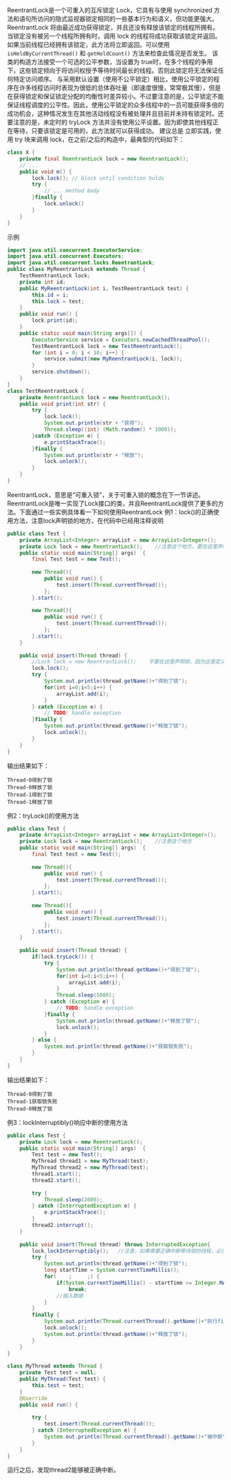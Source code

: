 ReentrantLock是一个可重入的互斥锁定 Lock，它具有与使用 synchronized 方法和语句所访问的隐式监视器锁定相同的一些基本行为和语义，但功能更强大。
ReentrantLock 将由最近成功获得锁定，并且还没有释放该锁定的线程所拥有。当锁定没有被另一个线程所拥有时，调用 lock 的线程将成功获取该锁定并返回。如果当前线程已经拥有该锁定，此方法将立即返回。可以使用 `isHeldByCurrentThread()` 和 `getHoldCount()` 方法来检查此情况是否发生。
该类的构造方法接受一个可选的公平参数，当设置为 true时，在多个线程的争用下，这些锁定倾向于将访问权授予等待时间最长的线程。否则此锁定将无法保证任何特定访问顺序。
与采用默认设置（使用不公平锁定）相比，使用公平锁定的程序在许多线程访问时表现为很低的总体吞吐量（即速度很慢，常常极其慢），但是在获得锁定和保证锁定分配的均衡性时差异较小。不过要注意的是，公平锁定不能保证线程调度的公平性。因此，使用公平锁定的众多线程中的一员可能获得多倍的成功机会，这种情况发生在其他活动线程没有被处理并且目前并未持有锁定时。还要注意的是，未定时的 tryLock 方法并没有使用公平设置。因为即使其他线程正在等待，只要该锁定是可用的，此方法就可以获得成功。
建议总是 立即实践，使用 try 块来调用 lock，在之前/之后的构造中，最典型的代码如下：
```java
class X {
	private final ReentrantLock lock = new ReentrantLock();
	// ...
	public void m() {
		lock.lock(); // block until condition holds
		try {
			// ... method body
		}finally {
			lock.unlock()
		}
	}
}
```
示例
```java
import java.util.concurrent.ExecutorService;
import java.util.concurrent.Executors;
import java.util.concurrent.locks.ReentrantLock;
public class MyReentrantLock extends Thread {
	TestReentrantLock lock;
	private int id;
	public MyReentrantLock(int i, TestReentrantLock test) {
		this.id = i;
		this.lock = test;
	}
	public void run() {
		lock.print(id);
	}
	public static void main(String args[]) {
		ExecutorService service = Executors.newCachedThreadPool();
		TestReentrantLock lock = new TestReentrantLock();
		for (int i = 0; i < 10; i++) {
			service.submit(new MyReentrantLock(i, lock));
		}
		service.shutdown();
	}
}
class TestReentrantLock {
	private ReentrantLock lock = new ReentrantLock();
	public void print(int str) {
		try {
			lock.lock();
			System.out.println(str + "获得");
			Thread.sleep((int) (Math.random() * 1000));
		}catch (Exception e) {
			e.printStackTrace();
		}finally {
			System.out.println(str + "释放");
			lock.unlock();
		}
	}
}
```

ReentrantLock，意思是“可重入锁”，关于可重入锁的概念在下一节讲述。ReentrantLock是唯一实现了Lock接口的类，并且ReentrantLock提供了更多的方法。下面通过一些实例具体看一下如何使用ReentrantLock
例1：lock()的正确使用方法，注意lock声明锁的地方，在代码中已经用注释说明
```java
public class Test {
    private ArrayList<Integer> arrayList = new ArrayList<Integer>();
    private Lock lock = new ReentrantLock();    //注意这个地方，要在这里声明锁
    public static void main(String[] args)  {
        final Test test = new Test();
         
        new Thread(){
            public void run() {
                test.insert(Thread.currentThread());
            };
        }.start();
         
        new Thread(){
            public void run() {
                test.insert(Thread.currentThread());
            };
        }.start();
    }  
     
    public void insert(Thread thread) {
		//Lock lock = new ReentrantLock();    不要在这里声明锁，因为这里定义的是局部变量，每个线程执行该方法时都会保存一个副本，互不影响的
        lock.lock();
        try {
            System.out.println(thread.getName()+"得到了锁");
            for(int i=0;i<5;i++) {
                arrayList.add(i);
            }
        } catch (Exception e) {
            // TODO: handle exception
        }finally {
            System.out.println(thread.getName()+"释放了锁");
            lock.unlock();
        }
    }
}
```
输出结果如下：
```plain
Thread-0得到了锁
Thread-0释放了锁
Thread-1得到了锁
Thread-1释放了锁
```
例2：tryLock()的使用方法
```java
public class Test {
    private ArrayList<Integer> arrayList = new ArrayList<Integer>();
    private Lock lock = new ReentrantLock();    //注意这个地方
    public static void main(String[] args)  {
        final Test test = new Test();
         
        new Thread(){
            public void run() {
                test.insert(Thread.currentThread());
            };
        }.start();
         
        new Thread(){
            public void run() {
                test.insert(Thread.currentThread());
            };
        }.start();
    }  
     
    public void insert(Thread thread) {
        if(lock.tryLock()) {
            try {
                System.out.println(thread.getName()+"得到了锁");
                for(int i=0;i<5;i++) {
                    arrayList.add(i);
                }
				Thread.sleep(5000);
            } catch (Exception e) {
                // TODO: handle exception
            }finally {
                System.out.println(thread.getName()+"释放了锁");
                lock.unlock();
            }
        } else {
            System.out.println(thread.getName()+"获取锁失败");
        }
    }
}
```
输出结果如下：
```plain
Thread-0得到了锁
Thread-1获取锁失败
Thread-0释放了锁
```
例3：lockInterruptibly()响应中断的使用方法
```java
public class Test {
    private Lock lock = new ReentrantLock();   
    public static void main(String[] args)  {
        Test test = new Test();
        MyThread thread1 = new MyThread(test);
        MyThread thread2 = new MyThread(test);
        thread1.start();
        thread2.start();
         
        try {
            Thread.sleep(2000);
        } catch (InterruptedException e) {
            e.printStackTrace();
        }
        thread2.interrupt();
    }  
     
    public void insert(Thread thread) throws InterruptedException{
        lock.lockInterruptibly();   //注意，如果需要正确中断等待锁的线程，必须将获取锁放在外面，然后将InterruptedException抛出
        try {  
            System.out.println(thread.getName()+"得到了锁");
            long startTime = System.currentTimeMillis();
            for(    ;     ;) {
                if(System.currentTimeMillis() - startTime >= Integer.MAX_VALUE)
                    break;
                //插入数据
            }
        }
        finally {
            System.out.println(Thread.currentThread().getName()+"执行finally");
            lock.unlock();
            System.out.println(thread.getName()+"释放了锁");
        }  
    }
}
 
class MyThread extends Thread {
    private Test test = null;
    public MyThread(Test test) {
        this.test = test;
    }
    @Override
    public void run() {
         
        try {
            test.insert(Thread.currentThread());
        } catch (InterruptedException e) {
            System.out.println(Thread.currentThread().getName()+"被中断");
        }
    }
}
```
运行之后，发现thread2能够被正确中断。


